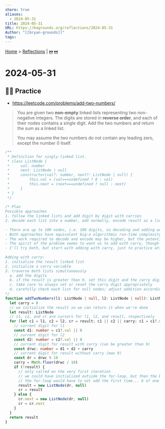 ```yaml
---
share: true
aliases:
  - 2024-05-31
title: 2024-05-31
URL: https://bagrounds.org/reflections/2024-05-31
Author: "[[bryan-grounds]]"
tags: 
---
```

[Home](../index.md) > [Reflections](./index.md) | [⏮️](./2024-05-30.md) [⏭️](./2024-06-01.md)  
# 2024-05-31  
## 🏋🏻 Practice  
  
- https://leetcode.com/problems/add-two-numbers/  
> You are given two **non-empty** linked lists representing two non-negative integers. The digits are stored in **reverse order**, and each of their nodes contains a single digit. Add the two numbers and return the sum as a linked list.  
>  
> You may assume the two numbers do not contain any leading zero, except the number 0 itself.  
```ts  
/**  
 * Definition for singly-linked list.  
 * class ListNode {  
 *     val: number  
 *     next: ListNode | null  
 *     constructor(val?: number, next?: ListNode | null) {  
 *         this.val = (val===undefined ? 0 : val)  
 *         this.next = (next===undefined ? null : next)  
 *     }  
 * }  
 */  
  
/* Plan  
Possible approaches  
1. follow the linked lists and add digit by digit with carries  
2. decode each list into a number, add normally, encode result as a linked list  
  
- There are up to 100 nodes, i.e. 100 digits, so decoding and adding would require big ints if it works at all.  
- Both approaches have equivalent big-o algorithmic run-time complexity: O(N)  
- The work required to decode and encode may be higher, but the potential for bugs in addition is lower  
- The spirit of the problem seems to want us to add with carry, though that could just be a framing bias  
- I'll try both, but start with adding with carry, just to practice attention to detail  
  
Adding with carry:  
1. initialize the result linked list  
2. initialize a carry variable  
3. traverse both lists simultaneously  
  a. add the digits  
  b. if the result is greater than 9, set this digit and the carry digit appropriately  
  c. take care to always set or reset the carry digit appropriately  
  d. carefully check each list for null nodes; adjust addition accordingly  
*/  
function addTwoNumbers(l1: ListNode | null, l2: ListNode | null): ListNode | null {  
  let carry = 0  
  // we initialize the result so we can return it when we're done  
  let result: ListNode  
  // c1, c2, and cr are cursors for l1, l2, and result, respectively  
  for (let c1 = l1, c2 = l2, cr = result; c1 || c2 || carry; c1 = c1?.next, c2 = c2?.next) {  
    // current digit for l1  
    const d1: number = c1?.val || 0  
    // current digit for l2  
    const d2: number = c2?.val || 0  
    // current digit for result with carry (can be greater than 9)  
    const drwc: number = d1 + d2 + carry  
    // current digit for result without carry (max 9)  
    const dr = drwc % 10  
    carry = Math.floor(drwc / 10)  
    if (!result) {  
      // only called on the very first iteration  
      // we could have initialized outside the for-loop, but then the bookkeeping inside  
      // the for-loop would have to not add the first time... 6 of one half dozen of the other  
      result = new ListNode(dr, null)  
      cr = result  
    } else {  
      cr.next = new ListNode(dr, null)  
      cr = cr.next  
    }  
  }  
  return result  
}  
```  

